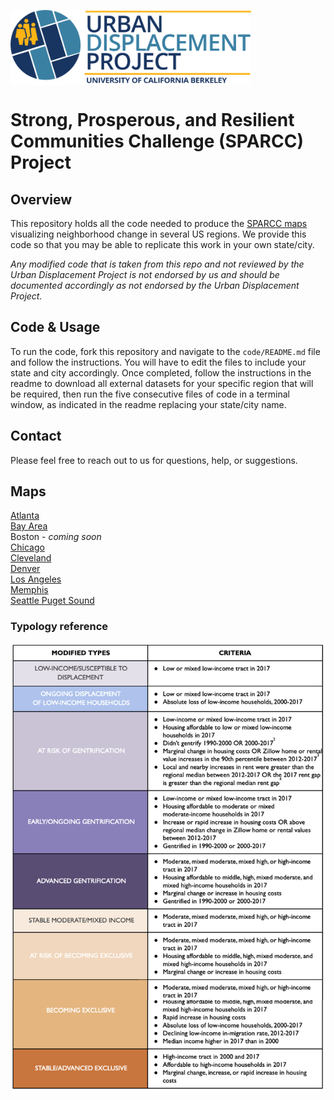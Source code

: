 <a href='https://www.urbandisplacement.org/'><img src='.assets/images/blue_udp_logo.png' align="top" height="120" />
</a>

# Strong, Prosperous, and Resilient Communities Challenge (SPARCC) Project 
 
## Overview
 
This repository holds all the code needed to produce the [SPARCC maps](https://urbandisplacement.org) visualizing neighborhood change in several US regions. We provide this code so that you may be able to replicate this work in your own state/city.
 
*Any modified code that is taken from this repo and not reviewed by the Urban Displacement Project is not endorsed by us and should be documented accordingly as not endorsed by the Urban Displacement Project.*
 
## Code & Usage
 
To run the code, fork this repository and navigate to the `code/README.md` file and follow the instructions. You will have to edit the files to include your state and city accordingly. Once completed, follow the instructions in the readme to download all external datasets for your specific region that will be required, then run the five consecutive files of code in a terminal window, as indicated in the readme replacing your state/city name.
 
## Contact
 
Please feel free to reach out to us for questions, help, or suggestions.
 
## Maps

[Atlanta](http://cci-ucb.github.io/sparcc/maps/atlanta_udp.html)  
[Bay Area](http://cci-ucb.github.io/sparcc/maps/sanfrancisco_udp.html)  
Boston - *coming soon*  
[Chicago](http://cci-ucb.github.io/sparcc/maps/chicago_udp.html)  
[Cleveland](http://cci-ucb.github.io/sparcc/maps/cleveland_udp.html)  
[Denver](http://cci-ucb.github.io/sparcc/maps/denver_udp.html)  
[Los Angeles](http://cci-ucb.github.io/sparcc/maps/losangeles_udp.html)  
[Memphis](http://cci-ucb.github.io/sparcc/maps/memphis_sparcc.html)  <!-- adjust URL once fixed -->  
[Seattle Puget Sound](http://cci-ucb.github.io/sparcc/maps/seattle_udp.html)  

### Typology reference

<a href='https://www.urbandisplacement.org/'><img src='.assets/images/typology_sheet.png'/></a>